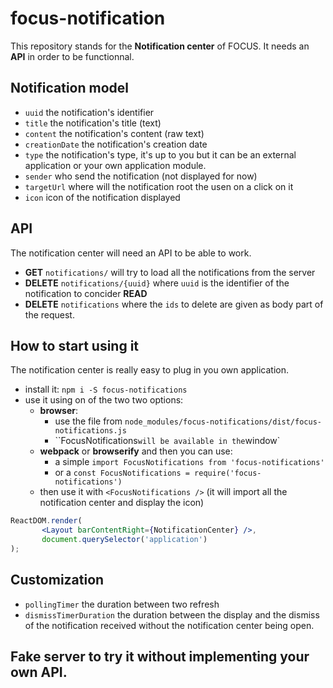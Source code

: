 # focus-notification

This repository stands for the **Notification center** of FOCUS. It needs an **API** in order to be functionnal.

## Notification model

- `uuid` the notification's identifier
- `title` the notification's title (text)
- `content` the notification's content (raw text)
- `creationDate` the notification's creation date
- `type` the notification's type, it's up to you but it can be an external application or your own application module.
- `sender` who send the notification (not displayed for now)
- `targetUrl` where will the notification root the usen on a click on it
- `icon` icon of the notification displayed

## API

The notification center will need an API to be able to work.

- **GET** `notifications/` will try to load all the notifications from the server
- **DELETE** `notifications/{uuid}` where `uuid` is the identifier of the notification to concider **READ**
- **DELETE** `notifications` where the `ids` to delete are given as body part of the request.


## How to start using it

The notification center is really easy to plug in you own application.
- install it: `npm i -S focus-notifications`
- use it using on of the two two options:
  - **browser**:
    - use the file from `node_modules/focus-notifications/dist/focus-notifications.js`
    - ``FocusNotifications` will be available in the `window`
  - **webpack** or **browserify** and then you can use:
    - a simple `import FocusNotifications from 'focus-notifications'`
    - or a `const FocusNotifications = require('focus-notifications')`
  - then use it with `<FocusNotifications />` (it will import all the notification center and display the icon)

 ```jsx
 ReactDOM.render(
        <Layout barContentRight={NotificationCenter} />,
        document.querySelector('application')
 );
 ```

## Customization

- `pollingTimer` the duration between two refresh
- `dismissTimerDuration` the duration between the display and the dismiss of the notification received without the notification center being open.

## Fake server to try it without implementing your own API.
